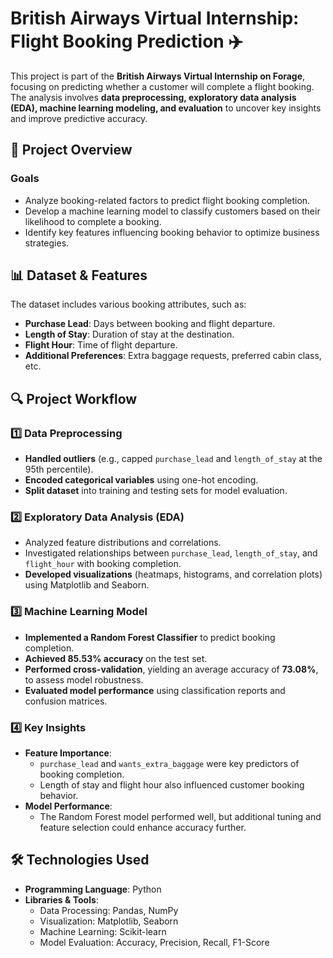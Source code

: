 # British Airways Virtual Internship: Flight Booking Prediction ✈️  

This project is part of the **British Airways Virtual Internship on Forage**, focusing on predicting whether a customer will complete a flight booking. The analysis involves **data preprocessing, exploratory data analysis (EDA), machine learning modeling, and evaluation** to uncover key insights and improve predictive accuracy.  

## 📌 Project Overview  
### Goals  
- Analyze booking-related factors to predict flight booking completion.  
- Develop a machine learning model to classify customers based on their likelihood to complete a booking.  
- Identify key features influencing booking behavior to optimize business strategies.  

## 📊 Dataset & Features  
The dataset includes various booking attributes, such as:  
- **Purchase Lead**: Days between booking and flight departure.  
- **Length of Stay**: Duration of stay at the destination.  
- **Flight Hour**: Time of flight departure.  
- **Additional Preferences**: Extra baggage requests, preferred cabin class, etc.  

## 🔍 Project Workflow  
### 1️⃣ Data Preprocessing  
- **Handled outliers** (e.g., capped `purchase_lead` and `length_of_stay` at the 95th percentile).  
- **Encoded categorical variables** using one-hot encoding.  
- **Split dataset** into training and testing sets for model evaluation.  

### 2️⃣ Exploratory Data Analysis (EDA)  
- Analyzed feature distributions and correlations.  
- Investigated relationships between `purchase_lead`, `length_of_stay`, and `flight_hour` with booking completion.  
- **Developed visualizations** (heatmaps, histograms, and correlation plots) using Matplotlib and Seaborn.  

### 3️⃣ Machine Learning Model  
- **Implemented a Random Forest Classifier** to predict booking completion.  
- **Achieved 85.53% accuracy** on the test set.  
- **Performed cross-validation**, yielding an average accuracy of **73.08%**, to assess model robustness.  
- **Evaluated model performance** using classification reports and confusion matrices.  

### 4️⃣ Key Insights  
- **Feature Importance**:  
  - `purchase_lead` and `wants_extra_baggage` were key predictors of booking completion.  
  - Length of stay and flight hour also influenced customer booking behavior.  
- **Model Performance**:  
  - The Random Forest model performed well, but additional tuning and feature selection could enhance accuracy further.  

## 🛠 Technologies Used  
- **Programming Language**: Python  
- **Libraries & Tools**:  
  - Data Processing: Pandas, NumPy  
  - Visualization: Matplotlib, Seaborn  
  - Machine Learning: Scikit-learn  
  - Model Evaluation: Accuracy, Precision, Recall, F1-Score  
